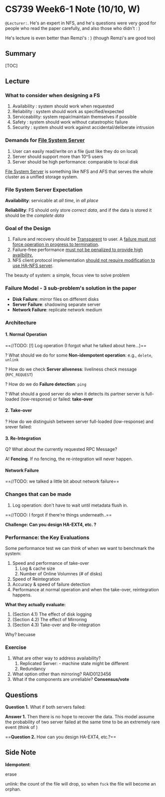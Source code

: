 # CS739 Week6-1 Note (10/10, W)

`@Lecturer:`. He's an expert in NFS, and he's questions were very good for people who read the paper carefully, and also those who didn't : )

He's lecture is even better than Remzi's : ) (though Remzi's are good too)

## Summary



[TOC]



## Lecture

### What to consider when designing a FS

1. Availability :  system should work when requested  
2. Reliability  :  system should work as specified/expected
3. Serviceability: system repair/maintain themselves if possible
4. Safety   : system should work without catastrophic failure
5. Security : system should work against accidental/deliberate intrusion



### Demands for <u>File System Server</u>

1. User can easily read/write on a file (just like they do on local)
2. Server should support more than 10^5 users
3. Server should be high performance: comparable to local disk

<u>File System Server</u> is something like NFS and AFS that serves the whole cluster as a unified storage system.



### File System Server Expectation

**Availability**: servicable at *all time*, in *all place* 

**Reliability**: FS should only store *correct data*, and if the data is stored it should be the *complete data*



### Goal of the Design

1. Failure and recovery should be <u>Transparent</u> to user. A <u>failure must not force operation in progress to termination</u>.
2. Failure-free performance <u>must not be penalized to provide high availbility.</u>
3. NFS client protocol implementation <u>should not require modification to use HA-NFS server</u>.

The beauty of system: a simple, focus view to solve problem



### Failure Model - 3 sub-problem's solution in the paper

- **Disk Failure**: mirror files on different disks
- **Server Failure**: shadowing separate server
- **Network Failure**: replicate network medium



### Architecture

#### 1. Normal Operation

==//TODO: [!] Log operation (I forgot what he talked about here...)==

? What should we do for some **Non-idempotent operation**: e.g., `delete`, `unlink`

? How do we check **Server aliveness**: liveliness check message (`RPC_REQUEST`)

? How do we do **Failure detection**: `ping`

? What should a good server do when it detects its partner server is full-loaded (low-response) or  failed: **take-over**



#### 2. Take-over

? How do we distinguish between server full-loaded (low-response) and srever failed: 



#### 3. Re-Integration

Q? What about the currently requested RPC Message?

A! **Fencing**. If no fencing, the re-integration will never happen.



#### Network Failure

==//TODO: we talked a little bit about network failure==



### Changes that can be made

1. Log operation: don't have to wait until metadata flush in.

==//TODO: I forgot if there're things underneath..==



**Challenge: Can you design HA-EXT4, etc. ?**

### Performance: the Key Evaluations

Some performance test we can think of when we want to benchmark the system:

1. Speed and performance of take-over
   1. Log & cache size
   2. Number of Online Volumnes (# of disks) 
2. Speed of Reintegration
3. Accuracy & speed of failure detection
4. Performance at normal operation and when the take-over, reintegration happens.

**What they actually evaluate:**

1. (Section 4.1) The effect of disk logging
2. (Section 4.2) The effect of Mirroring
3. (Section 4.3) Take-over and Re-integration

Why? becuase



### Exercise

1. What are other way to address availability?
   1. Replicated Server: <intro> - machine state might be different
   2. Redundancy
2. What option other than mirroring? RAID0123456
3. What if the components are unreliable? **Consensus/vote**



## Questions

**Question 1.** What if both servers failed:

**Answer 1.** Then there is no hope to recover the data. This model assume the probability of two server failed at the same time to be an extremely rare event (think of )

==**Question 2.** How can you design HA-EXT4, etc.?==



## Side Note

**Idempotent**: 

erase

unlink: the count of the file will drop, so when `fsck` the file will become an orphan.



